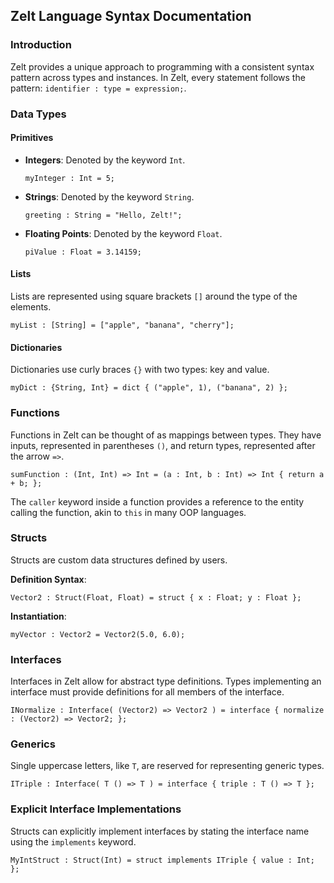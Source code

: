 ## Zelt Language Syntax Documentation

### Introduction

Zelt provides a unique approach to programming with a consistent syntax pattern across types and instances. In Zelt, every statement follows the pattern: `identifier : type = expression;`.

### Data Types

#### **Primitives**

- **Integers**: Denoted by the keyword `Int`.

  ```zelt
  myInteger : Int = 5;
  ```

- **Strings**: Denoted by the keyword `String`.

  ```zelt
  greeting : String = "Hello, Zelt!";
  ```

- **Floating Points**: Denoted by the keyword `Float`.

  ```zelt
  piValue : Float = 3.14159;
  ```

#### **Lists**

Lists are represented using square brackets `[]` around the type of the elements.

```zelt
myList : [String] = ["apple", "banana", "cherry"];
```

#### **Dictionaries**

Dictionaries use curly braces `{}` with two types: key and value.

```zelt
myDict : {String, Int} = dict { ("apple", 1), ("banana", 2) };
```

### **Functions**

Functions in Zelt can be thought of as mappings between types. They have inputs, represented in parentheses `()`, and return types, represented after the arrow `=>`.

```zelt
sumFunction : (Int, Int) => Int = (a : Int, b : Int) => Int { return a + b; };
```

The `caller` keyword inside a function provides a reference to the entity calling the function, akin to `this` in many OOP languages.

### **Structs**

Structs are custom data structures defined by users.

**Definition Syntax**:
```zelt
Vector2 : Struct(Float, Float) = struct { x : Float; y : Float };
```

**Instantiation**:
```zelt
myVector : Vector2 = Vector2(5.0, 6.0);
```

### **Interfaces**

Interfaces in Zelt allow for abstract type definitions. Types implementing an interface must provide definitions for all members of the interface.

```zelt
INormalize : Interface( (Vector2) => Vector2 ) = interface { normalize : (Vector2) => Vector2; };
```

### **Generics**

Single uppercase letters, like `T`, are reserved for representing generic types.

```zelt
ITriple : Interface( T () => T ) = interface { triple : T () => T };
```

### Explicit Interface Implementations

Structs can explicitly implement interfaces by stating the interface name using the `implements` keyword.

```zelt
MyIntStruct : Struct(Int) = struct implements ITriple { value : Int; };
```
